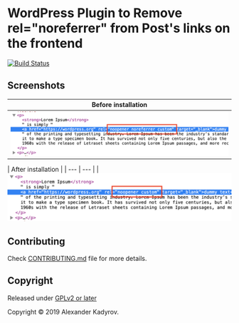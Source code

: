 # WordPress Plugin to Remove rel="noreferrer" from Post's links on the frontend

[![Build Status](https://travis-ci.org/gruz0/remove-noreferrer.svg?branch=master)](https://travis-ci.org/gruz0/remove-noreferrer)

## Screenshots

| Before installation |
| --- |
| <img src="assets/screenshots/screenshot-1.png" alt="Before installation" /> |

| After installation |
| --- | --- |
| <img src="assets/screenshots/screenshot-2.png" alt="After installation" />

## Contributing

Check [CONTRIBUTING.md](https://github.com/gruz0/remove-noreferrer/blob/master/CONTRIBUTING.md) file for more details.

## Copyright

Released under [GPLv2 or later](https://www.gnu.org/licenses/gpl-2.0.html)

Copyright &copy; 2019 Alexander Kadyrov.
